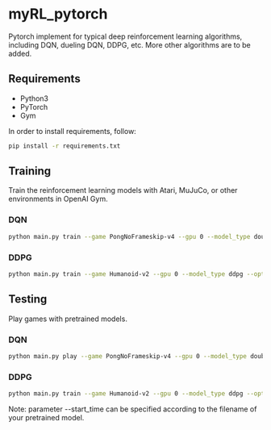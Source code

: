 # myRL_pytorch
Pytorch implement for typical deep reinforcement learning 
algorithms, including DQN, dueling DQN, DDPG, etc. 
More other algorithms are to be added.

## Requirements

* Python3
* PyTorch
* Gym

In order to install requirements, follow:

```bash
pip install -r requirements.txt
```

## Training
Train the reinforcement learning models with 
Atari, MuJuCo, or other environments in OpenAI Gym.

### DQN
```bash
python main.py train --game PongNoFrameskip-v4 --gpu 0 --model_type double_dqn --optim_method rmsprop
```

### DDPG
```bash
python main.py train --game Humanoid-v2 --gpu 0 --model_type ddpg --optim_method adam --len_history_frame 1
```

## Testing
Play games with pretrained models.

### DQN
```bash
python main.py play --game PongNoFrameskip-v4 --gpu 0 --model_type double_dqn --optim_method rmsprop --start_time 20200101
```

### DDPG
```bash
python main.py train --game Humanoid-v2 --gpu 0 --model_type ddpg --optim_method adam --len_history_frame 1 --start_time 20201231083010
```

Note: parameter --start_time can be specified according to the filename of your pretrained model.